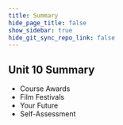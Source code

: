 ```yaml
---
title: Summary
hide_page_title: false
show_sidebar: true
hide_git_sync_repo_link: false
---
```


## Unit 10 Summary
  - Course Awards
  - Film Festivals
  - Your Future
  - Self-Assessment
